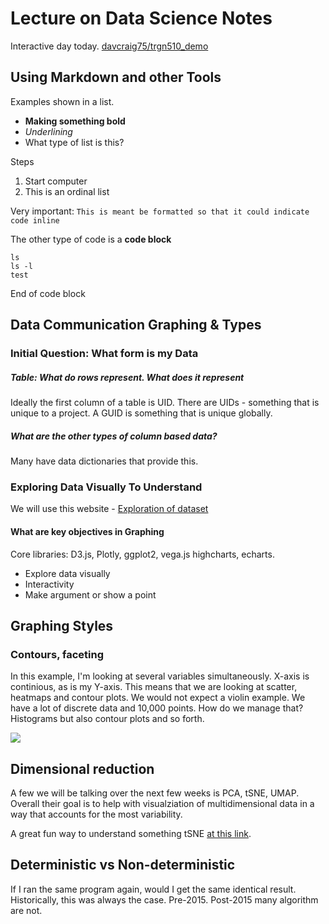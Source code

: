 # Lecture on Data Science Notes

Interactive day today.
[davcraig75/trgn510_demo](https://github.com/davcraig75/trgn510_demo.git)

## Using Markdown and other Tools

Examples shown in a list.

* **Making something bold**
* _Underlining_
* What type of list is this?

Steps

1. Start computer
2. This is an ordinal list

Very important:  `This is meant be formatted so that it could indicate code inline`

The other type of code is a **code block**

``` {brush: bash}
ls
ls -l
test 
```
End of code block

## Data Communication Graphing & Types

### Initial Question: What form is my Data

##### Table: What do rows represent. What does it represent

Ideally the first column of a table is UID.  There are UIDs - something that is unique to a project.  A GUID is something that is unique globally.

##### What are the other types of column based data?

Many have data dictionaries that provide this.

###  Exploring Data Visually To Understand

We will use this website - [Exploration of dataset](https://www.bioinform.io/trgn.html)

#### What are key objectives in Graphing

Core libraries: D3.js, Plotly, ggplot2, vega.js highcharts, echarts.

* Explore data visually
* Interactivity
* Make argument or show a point

## Graphing Styles

### Contours, faceting

In this example, I'm looking at several variables simultaneously.  X-axis is continious, as is my Y-axis. This means that we are looking at scatter, heatmaps and contour plots.  We would not expect a violin example.  We have a lot of discrete data and 10,000 points.  How do we manage that?  Histograms but also contour plots and so forth.

![](https://res.cloudinary.com/itgusc/image/upload/v1630617486/Graphs.png)

##  Dimensional reduction

A few we will be talking over the next few weeks is PCA, tSNE, UMAP.  Overall their goal is to help with visualziation of multidimensional data in a way that accounts for the most variability.

A great fun way to understand something tSNE [at this link](https://distill.pub/2016/misread-tsne/).

## Deterministic vs Non-deterministic

If I ran the same program again, would I get the same identical result.  Historically, this was always the case.  Pre-2015.  Post-2015 many algorithm are not.

